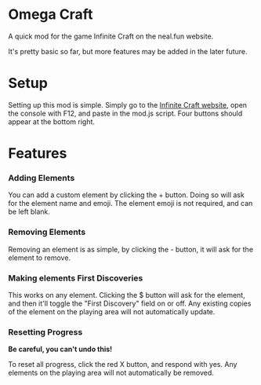 # Omega Craft
A quick mod for the game Infinite Craft on the neal.fun website.

It's pretty basic so far, but more features may be added in the later future.

# Setup
Setting up this mod is simple. Simply go to the [Infinite Craft website](https://neal.fun/infinite-craft/), open the console with F12, and paste in the mod.js script. Four buttons should appear at the bottom right.

# Features
### Adding Elements
You can add a custom element by clicking the + button. Doing so will ask for the element name and emoji. The element emoji is not required, and can be left blank.

### Removing Elements
Removing an element is as simple, by clicking the - button, it will ask for the element to remove.

### Making elements First Discoveries
This works on any element. Clicking the $ button will ask for the element, and then it'll toggle the "First Discovery" field on or off. Any existing copies of the element on the playing area will not automatically update.

### Resetting Progress
**Be careful, you can't undo this!**

To reset all progress, click the red X button, and respond with yes. Any elements on the playing area will not automatically be removed.
